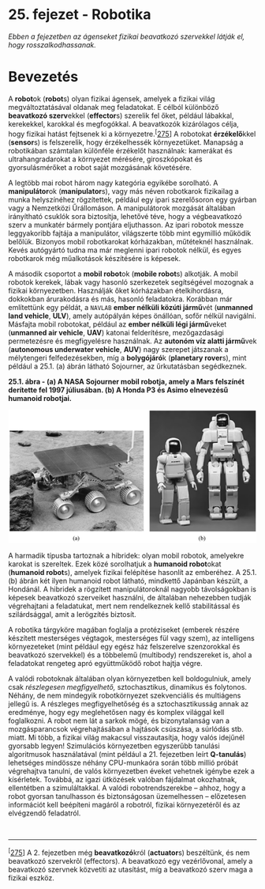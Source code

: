 <?xml version="1.0" encoding="UTF-8" standalone="no"?>

<html xmlns="http://www.w3.org/1999/xhtml"><head><meta name="generator" content="DocBook XSL Stylesheets V1.76.1"/></head><body><div class="chapter" title="25. fejezet - Robotika"><div class="titlepage"><div><div><h1 class="title"><a id="id787628"/>25. fejezet - Robotika</h1></div></div></div><p><span class="emphasis"><em>Ebben a fejezetben az ágenseket fizikai beavatkozó szervekkel látják el, hogy rosszalkodhassanak.</em></span></p><div class="section" title="Bevezetés"><div class="titlepage"><div><div><h1 class="title"><a id="id787636"/>Bevezetés</h1></div></div></div><p>A <span class="strong"><strong>robot</strong></span>ok (<span class="strong"><strong>robot</strong></span>s) olyan fizikai ágensek, amelyek a fizikai világ megváltoztatásával oldanak meg feladatokat. E célból különböző <span class="strong"><strong>beavatkozó szerv</strong></span>ekkel (<span class="strong"><strong>effector</strong></span>s) szerelik fel őket, például lábakkal, kerekekkel, karokkal és megfogókkal. A beavatkozók kizárólagos célja, hogy fizikai hatást fejtsenek ki a környezetre.<sup>[<a id="id787661" href="#ftn.id787661" class="footnote">275</a>]</sup> A robotokat <span class="strong"><strong>érzékelő</strong></span>kkel (<span class="strong"><strong>sensor</strong></span>s) is felszerelik, hogy érzékelhessék környezetüket. Manapság a robotikában számtalan különféle érzékelőt használnak: kamerákat és ultrahangradarokat a környezet mérésére, giroszkópokat és gyorsulásmérőket a robot saját mozgásának követésére.</p><p>A legtöbb mai robot három nagy kategória egyikébe sorolható. A <span class="strong"><strong>manipulátor</strong></span>ok (<span class="strong"><strong>manipulator</strong></span>s), vagy más néven robotkarok fizikailag a munka helyszínéhez rögzítettek, például egy ipari szerelősoron egy gyárban vagy a Nemzetközi Űrállomáson. A manipulátorok mozgását általában irányítható csuklók sora biztosítja, lehetővé téve, hogy a végbeavatkozó szerv a munkatér bármely pontjára eljuthasson. Az ipari robotok messze leggyakoribb fajtája a manipulátor, világszerte több mint egymillió működik belőlük. Bizonyos mobil robotkarokat kórházakban, műtéteknél használnak. Kevés autógyártó tudna ma már meglenni ipari robotok nélkül, és egyes robotkarok még műalkotások készítésére is képesek.</p><p>A második csoportot a <span class="strong"><strong>mobil robot</strong></span>ok (<span class="strong"><strong>mobile robot</strong></span>s) alkotják. A mobil robotok kerekek, lábak vagy hasonló szerkezetek segítségével mozognak a fizikai környezetben. Használják őket kórházakban ételkihordásra, dokkokban árurakodásra és más, hasonló feladatokra. Korábban már említettünk egy példát, a <code class="code">NAVLAB</code> <span class="strong"><strong>ember nélküli közúti jármű</strong></span>vét (<span class="strong"><strong>unmanned land vehicle</strong></span>, <span class="strong"><strong>ULV</strong></span>), amely autópályán képes önállóan, sofőr nélkül navigálni. Másfajta mobil robotokat, például az <span class="strong"><strong>ember nélküli légi jármű</strong></span>veket (<span class="strong"><strong>unmanned air vehicle</strong></span>, <span class="strong"><strong>UAV</strong></span>) katonai felderítésre, mezőgazdasági permetezésre és megfigyelésre használnak. Az <span class="strong"><strong>autonóm víz alatti jármű</strong></span>vek (<span class="strong"><strong>autonomous underwater vehicle</strong></span>, <span class="strong"><strong>AUV</strong></span>) nagy szerepet játszanak a mélytengeri felfedezésekben, míg a <span class="strong"><strong>bolygójáró</strong></span>k (<span class="strong"><strong>planetary rover</strong></span>s), mint például a 25.1. (a) ábrán látható Sojourner, az űrkutatásban segédkeznek.</p><div class="figure"><a id="id787769"/><p class="title"><strong>25.1. ábra - (a) A NASA Sojourner mobil robotja, amely a Mars felszínét derítette fel 1997 júliusában. (b) A Honda P3 és Asimo elnevezésű humanoid robotjai.</strong></p><div class="figure-contents"><div class="mediaobject"><img src="kepek/25-01.png" alt="(a) A NASA Sojourner mobil robotja, amely a Mars felszínét derítette fel 1997 júliusában. (b) A Honda P3 és Asimo elnevezésű humanoid robotjai."/></div></div></div><p>A harmadik típusba tartoznak a hibridek: olyan mobil robotok, amelyekre karokat is szereltek. Ezek közé sorolhatjuk a <span class="strong"><strong>humanoid robot</strong></span>okat (<span class="strong"><strong>humanoid robot</strong></span>s), amelyek fizikai felépítése hasonlít az emberéhez. A 25.1. (b) ábrán két ilyen humanoid robot látható, mindkettő Japánban készült, a Hondánál. A hibridek a rögzített manipulátoroknál nagyobb távolságokban is képesek beavatkozó szerveiket használni, de általában nehezebben tudják végrehajtani a feladatukat, mert nem rendelkeznek kellő stabilitással és szilárdsággal, amit a lerögzítés biztosít.</p><p>A robotika tárgyköre magában foglalja a protéziseket (emberek részére készített mesterséges végtagok, mesterséges fül vagy szem), az intelligens környezeteket (mint például egy egész ház felszerelve szenzorokkal és beavatkozó szervekkel) és a többelemű (multibody) rendszereket is, ahol a feladatokat rengeteg apró együttműködő robot hajtja végre.</p><p>A valódi robotoknak általában olyan környezetben kell boldogulniuk, amely csak <span class="emphasis"><em>részlegesen megfigyelhető, </em></span>sztochasztikus, dinamikus és folytonos. Néhány, de nem mindegyik robotkörnyezet szekvenciális és multiágens jellegű is. A részleges megfigyelhetőség és a sztochasztikusság annak az eredménye, hogy egy meglehetősen nagy és komplex világgal kell foglalkozni. A robot nem lát a sarkok mögé, és bizonytalanság van a mozgásparancsok végrehajtásában a hajtások csúszása, a súrlódás stb. miatt. Mi több, a fizikai világ makacsul visszautasítja, hogy valós idejűnél gyorsabb legyen! Szimulációs környezetben egyszerűbb tanulási algoritmusok használatával (mint például a 21. fejezetben leírt <span class="strong"><strong>Q-tanulás</strong></span>) lehetséges mindössze néhány CPU-munkaóra során több millió próbát végrehajtva tanulni, de valós környezetben éveket vehetnek igénybe ezek a kísérletek. Továbbá, az igazi ütközések valóban fájdalmat okozhatnak, ellentétben a szimuláltakkal. A valódi robotrendszerekbe – ahhoz, hogy a robot gyorsan tanulhasson és biztonságosan üzemelhessen – előzetesen információt kell beépíteni magáról a robotról, fizikai környezetéről és az elvégzendő feladatról.</p></div><div class="footnotes"><br/><hr/><div class="footnote"><p class="footnote text"><sup>[<a id="ftn.id787661" href="#id787661" class="para">275</a>] </sup> A 2. fejezetben még <span class="strong"><strong>beavatkozó</strong></span>król (<span class="strong"><strong>actuator</strong></span>s) beszéltünk, és nem beavatkozó szervekrõl (effectors). A beavatkozó egy vezérlővonal, amely a beavatkozó szervnek közvetíti az utasítást, míg a beavatkozó szerv maga a fizikai eszköz.</p></div></div></div></body></html>
